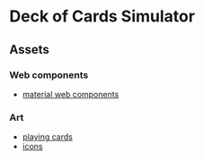 # Deck of Cards Simulator

## Assets

### Web components

- [material web components](https://github.com/material-components/material-components-web-components)

### Art

- [playing cards](https://github.com/hayeah/playing-cards-assets)
- [icons](https://fonts.google.com/icons?icon.query=eye)
